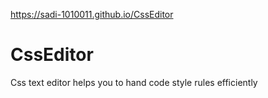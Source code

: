 
https://sadi-1010011.github.io/CssEditor

# CssEditor
Css text editor helps you to hand code style rules efficiently
